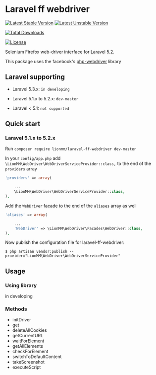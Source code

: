 Laravel ff webdriver
========

[![Latest Stable Version](https://poser.pugx.org/lionmm/laravel-ff-webdriver/v/stable)](https://packagist.org/packages/lionmm/laravel-ff-webdriver)
[![Latest Unstable Version](https://poser.pugx.org/lionmm/laravel-ff-webdriver/v/unstable)](https://packagist.org/packages/lionmm/laravel-ff-webdriver)

[![Total Downloads](https://poser.pugx.org/lionmm/laravel-ff-webdriver/downloads)](https://packagist.org/packages/lionmm/laravel-ff-webdriver)

[![License](https://poser.pugx.org/lionmm/laravel-ff-webdriver/license)](https://packagist.org/packages/lionmm/laravel-ff-webdriver)


Selenium Firefox web-driver interface for Laravel 5.2.

This package uses the facebook's [php-webdriver](https://github.com/facebook/php-webdriver) library

## Laravel supporting

* Laravel 5.3.x: `in developing`

* Laravel 5.1.x to 5.2.x: `dev-master`

* Laravel < 5.1: `not supported`

## Quick start

### Laravel 5.1.x to 5.2.x

Run `composer require lionmm/laravel-ff-webdriver dev-master`

In your `config/app.php` add `\LionMM\WebDriver\WebDriverServiceProvider::class,` to the end of the `providers` array

```php
'providers' => array(

    ...
    \LionMM\WebDriver\WebDriverServiceProvider::class,
),
```

Add the `WebDriver` facade to the end of the `aliases` array as well

```php
'aliases' => array(

    ...
    'WebDriver' => \LionMM\WebDriver\Facades\WebDriver::class,
),
```

Now publish the configuration file for laravel-ff-webdriver:

    $ php artisan vendor:publish --provider="LionMM\WebDriver\WebDriverServiceProvider"

## Usage

### Using library

in developing

### Methods

* initDriver
* get
* deleteAllCookies
* getCurrentURL
* waitForElement
* getAllElements
* checkForElement
* switchToDefaultContent
* takeScreenshot
* executeScript

